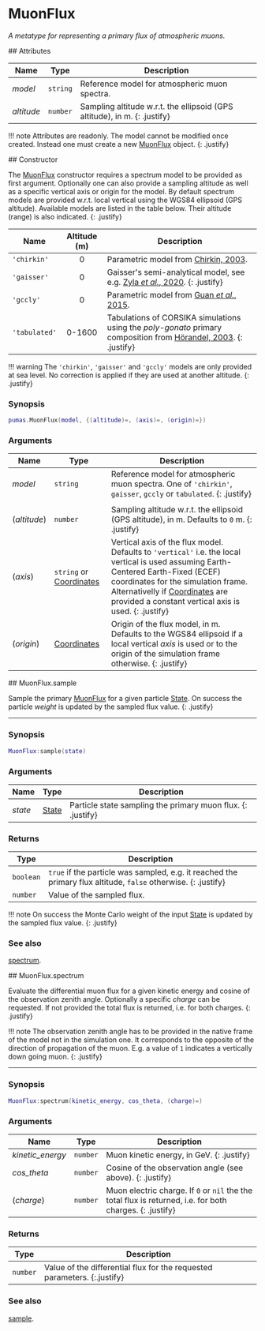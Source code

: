 # MuonFlux
_A metatype for representing a primary flux of atmospheric muons._


<div markdown="1" class="shaded-box fancy">
## Attributes

|Name|Type|Description|
|----|----|-----------|
|*model*   |`string`| Reference model for atmospheric muon spectra. |
|*altitude*|`number`| Sampling altitude w.r.t. the ellipsoid (GPS altitude), in m. {: .justify} |

!!! note
    Attributes are readonly. The model cannot be modified once created. Instead
    one must create a new [MuonFlux](MuonFlux.md) object.
    {: .justify}
</div>


<div markdown="1" class="shaded-box fancy">
## Constructor

The [MuonFlux](MuonFlux.md) constructor requires a spectrum model to be provided
as first argument. Optionally one can also provide a sampling altitude as well
as a specific vertical axis or origin for the model. By default spectrum models
are provided w.r.t. local vertical using the WGS84 ellipsoid (GPS altitude).
Available models are listed in the table below. Their altitude (range) is also
indicated.
{: .justify}

|Name|Altitude (m)|Description|
|----|:------:|-----------|
|`'chirkin'`  | 0      | Parametric model from [Chirkin, 2003](https://arxiv.org/abs/hep-ph/0407078). |
|`'gaisser'`  | 0      | Gaisser's semi-analytical model, see e.g. [Zyla _et al._, 2020](https://pdg.lbl.gov/2020/reviews/rpp2020-rev-cosmic-rays.pdf). {: .justify} |
|`'gccly'`    | 0      | Parametric model from [Guan _et al._, 2015](https://arxiv.org/abs/1509.06176). |
|`'tabulated'`| 0-1600 | Tabulations of CORSIKA simulations using the _poly-gonato_ primary composition from [Hörandel, 2003](https://doi.org/10.1016/S0927-6505(02)00198-6). {: .justify} |

!!! warning
    The `'chirkin'`, `'gaisser'` and `'gccly'` models are only provided at
    sea level. No correction is applied if they are used at another altitude.
    {: .justify}

### Synopsis

```lua
pumas.MuonFlux(model, {(altitude)=, (axis)=, (origin)=})
```

### Arguments

|Name|Type|Description|
|----|----|-----------|
|*model*     |`string`                                    | Reference model for atmospheric muon spectra. One of `'chirkin'`, `gaisser`, `gccly` or `tabulated`. {: .justify} |
|||
|(*altitude*)|`number`                                    | Sampling altitude w.r.t. the ellipsoid (GPS altitude), in m. Defaults to `0` m. {: .justify} |
|(*axis*)    |`string` or [Coordinates](../Coordinates.md)| Vertical axis of the flux model. Defaults to `'vertical'` i.e. the local vertical is used assuming Earth-Centered Earth-Fixed (ECEF) coordinates for the simulation frame. Alternativelly if [Coordinates](../Coordinates.md) are provided a constant vertical axis is used. {: .justify} |
|(*origin*)  |[Coordinates](../Coordinates.md)            | Origin of the flux model, in m. Defaults to the WGS84 ellipsoid if a local vertical *axis* is used or to the origin of the simulation frame otherwise. {: .justify} |
</div>


<div markdown="1" class="shaded-box fancy">
## MuonFlux.sample

Sample the primary [MuonFlux](MuonFlux.md) for a given particle
[State](../simulation/State.md). On success the particle *weight* is updated
by the sampled flux value.
{: .justify}

---

### Synopsis

```lua
MuonFlux:sample(state)
```

### Arguments

|Name|Type|Description|
|----|----|-----------|
|*state*|[State](../simulation/State.md)| Particle state sampling the primary muon flux. {: .justify} |

### Returns

|Type|Description|
|----|-----------|
|`boolean`| `true` if the particle was sampled, e.g. it reached the primary flux altitude, `false` otherwise. {: .justify}|
|`number` | Value of the sampled flux.|

!!! note
    On success the Monte Carlo weight of the input
    [State](../simulation/State.md) is updated by the sampled flux value.
    {: .justify}

### See also

[spectrum](#muonfluxspectrum).
</div>


<div markdown="1" class="shaded-box fancy">
## MuonFlux.spectrum

Evaluate the differential muon flux for a given kinetic energy and cosine of the
observation zenith angle. Optionally a specific *charge* can be requested. If
not provided the total flux is returned, i.e. for both charges.
{: .justify}

!!! note
    The observation zenith angle has to be provided in the native frame of the
    model not in the simulation one. It corresponds to the opposite of the
    direction of propagation of the muon. E.g. a value of `1` indicates a
    vertically down going muon.
    {: .justify}

---

### Synopsis

```lua
MuonFlux:spectrum(kinetic_energy, cos_theta, (charge)=)
```

### Arguments

|Name|Type|Description|
|----|----|-----------|
|*kinetic\_energy*|`number`| Muon kinetic energy, in GeV. {: .justify} |
|*cos\_theta*     |`number`| Cosine of the observation angle (see above). {: .justify} |
|(*charge*)       |`number`| Muon electric charge. If `0` or `nil` the the total flux is returned, i.e. for both charges. {: .justify} |

### Returns

|Type|Description|
|----|-----------|
|`number`| Value of the differential flux for the requested parameters. {:.justify}|

### See also

[sample](#muonfluxsample).
</div>
